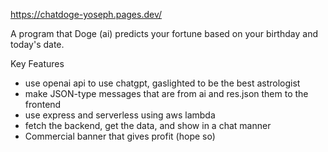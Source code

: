https://chatdoge-yoseph.pages.dev/

A program that Doge (ai) predicts your fortune based on your birthday and today's date. 

Key Features
- use openai api to use chatgpt, gaslighted to be the best astrologist
- make JSON-type messages that are from ai and res.json them to the frontend
- use express and serverless using aws lambda
- fetch the backend, get the data, and show in a chat manner
- Commercial banner that gives profit (hope so) 
